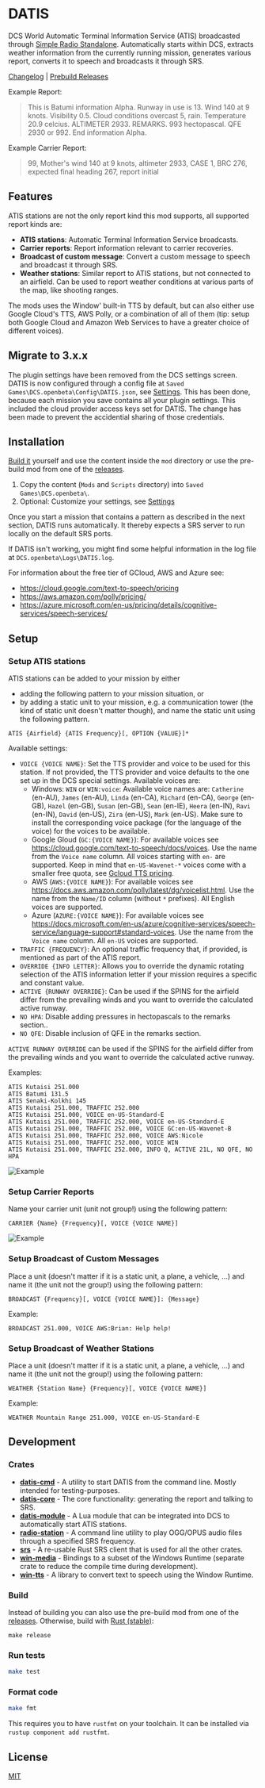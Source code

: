 # DATIS

DCS World Automatic Terminal Information Service (ATIS) broadcasted through [Simple Radio Standalone](https://github.com/ciribob/DCS-SimpleRadioStandalone). Automatically starts within DCS, extracts weather information from the currently running mission, generates various report, converts it to speech and broadcasts it through SRS.

[Changelog](./CHANGELOG.md) | [Prebuild Releases](https://github.com/rkusa/DATIS/releases)

Example Report:

> This is Batumi information Alpha. Runway in use is 13. Wind 140 at 9 knots. Visibility 0.5. Cloud conditions overcast 5, rain. Temperature 20.9 celcius. ALTIMETER 2933. REMARKS. 993 hectopascal. QFE 2930 or 992. End information Alpha.

Example Carrier Report:

> 99, Mother's wind 140 at 9 knots, altimeter 2933, CASE 1, BRC 276, expected final heading 267, report initial

## Features

ATIS stations are not the only report kind this mod supports, all supported report kinds are:

- **ATIS stations**: Automatic Terminal Information Service broadcasts.
- **Carrier reports**: Report information relevant to carrier recoveries.
- **Broadcast of custom message**: Convert a custom message to speech and broadcast it through SRS.
- **Weather stations**: Similar report to ATIS stations, but not connected to an airfield. Can be used to report weather conditions at various parts of the map, like shooting ranges.

The mods uses the Window' built-in TTS by default, but can also either use Google Cloud's TTS, AWS Polly, or a combination of all of them (tip: setup both Google Cloud and Amazon Web Services to have a greater choice of different voices).

## Migrate to 3.x.x

The plugin settings have been removed from the DCS settings screen. DATIS is now configured through a config file at `Saved Games\DCS.openbeta\Config\DATIS.json`, see [Settings](./docs/Settings.md).
This has been done, because each mission you save contains all your plugin settings. This included the cloud provider access keys set for DATIS. The change has been made to prevent the accidential sharing of those credentials.

## Installation

[Build it](#build) yourself and use the content inside the `mod` directory or use the pre-build mod from one of the [releases](https://github.com/rkusa/DATIS/releases).

1. Copy the content (`Mods` and `Scripts` directory) into `Saved Games\DCS.openbeta\`.
2. Optional: Customize your settings, see [Settings](./docs/Settings.md)

Once you start a mission that contains a pattern as described in the next section, DATIS runs automatically.
It thereby expects a SRS server to run locally on the default SRS ports.

If DATIS isn't working, you might find some helpful information in the log file at `DCS.openbeta\Logs\DATIS.log`.

For information about the free tier of GCloud, AWS and Azure see:
- https://cloud.google.com/text-to-speech/pricing
- https://aws.amazon.com/polly/pricing/
- https://azure.microsoft.com/en-us/pricing/details/cognitive-services/speech-services/

## Setup

### Setup ATIS stations

ATIS stations can be added to your mission by either
- adding the following pattern to your mission situation, or
- by adding a static unit to your mission, e.g. a communication tower (the kind of static unit doesn't matter though), and name the static unit using the following pattern.


```
ATIS {Airfield} {ATIS Frequency}[, OPTION {VALUE}]*
```

Available settings:

- `VOICE {VOICE NAME}`: Set the TTS provider and voice to be used for this station. If not provided, the TTS provider and voice defaults to the one set up in the DCS special settings. Available voices are:
  - Windows: `WIN` or `WIN:voice`: Available voice names are: `Catherine` (en-AU), `James` (en-AU), `Linda` (en-CA), `Richard` (en-CA), `George` (en-GB), `Hazel` (en-GB), `Susan` (en-GB), `Sean` (en-IE), `Heera` (en-IN), `Ravi` (en-IN), `David` (en-US), `Zira` (en-US), `Mark` (en-US). Make sure  to install the corresponding voice package (for the language of the voice) for the voices to be available.
  - Google Gloud (`GC:{VOICE NAME}`): For available voices see https://cloud.google.com/text-to-speech/docs/voices. Use the name from the `Voice name` column. All voices starting with `en-` are supported. Keep in mind that `en-US-Wavenet-*` voices come with a smaller free quota, see [Gcloud TTS pricing](https://cloud.google.com/text-to-speech/pricing).
  - AWS (`AWS:{VOICE NAME}`): For available voices see https://docs.aws.amazon.com/polly/latest/dg/voicelist.html. Use the name from the `Name/ID` column (without `*` prefixes). All English voices are supported.
  - Azure (`AZURE:{VOICE NAME}`): For available voices see https://docs.microsoft.com/en-us/azure/cognitive-services/speech-service/language-support#standard-voices. Use the name from the `Voice name` column. All `en-US` voices are supported.
- `TRAFFIC {FREQUENCY}`: An optional traffic frequency that, if provided, is mentioned as part of the ATIS report.
- `OVERRIDE {INFO LETTER}`: Allows you to override the dynamic rotating selection of the ATIS information letter if your mission requires a specific and constant value.
- `ACTIVE {RUNWAY OVERRIDE}`: Can be used if the SPINS for the airfield differ from the prevailing winds and you want to override the calculated active runway.
- `NO HPA`: Disable adding pressures in hectopascals to the remarks section..
- `NO QFE`: Disable inclusion of QFE in the remarks section.

`ACTIVE RUNWAY OVERRIDE` can be used if the SPINS for the airfield differ from the prevailing winds and you want to override the calculated active runway.

Examples:

```
ATIS Kutaisi 251.000
ATIS Batumi 131.5
ATIS Senaki-Kolkhi 145
ATIS Kutaisi 251.000, TRAFFIC 252.000
ATIS Kutaisi 251.000, VOICE en-US-Standard-E
ATIS Kutaisi 251.000, TRAFFIC 252.000, VOICE en-US-Standard-E
ATIS Kutaisi 251.000, TRAFFIC 252.000, VOICE GC:en-US-Wavenet-B
ATIS Kutaisi 251.000, TRAFFIC 252.000, VOICE AWS:Nicole
ATIS Kutaisi 251.000, TRAFFIC 252.000, VOICE WIN
ATIS Kutaisi 251.000, TRAFFIC 252.000, INFO Q, ACTIVE 21L, NO QFE, NO HPA
```

![Example](./docs/static.jpg)

### Setup Carrier Reports

Name your carrier unit (unit not group!) using the following pattern:

```
CARRIER {Name} {Frequency}[, VOICE {VOICE NAME}]
```

![Example](./docs/carrier.jpg)

### Setup Broadcast of Custom Messages

Place a unit (doesn't matter if it is a static unit, a plane, a vehicle, ...) and name it (the unit not the group!) using the following pattern:

```
BROADCAST {Frequency}[, VOICE {VOICE NAME}]: {Message}
```

Example:

```
BROADCAST 251.000, VOICE AWS:Brian: Help help!
```

### Setup Broadcast of Weather Stations

Place a unit (doesn't matter if it is a static unit, a plane, a vehicle, ...) and name it (the unit not the group!) using the following pattern:

```
WEATHER {Station Name} {Frequency}[, VOICE {VOICE NAME}]
```

Example:

```
WEATHER Mountain Range 251.000, VOICE en-US-Standard-E
```

## Development

### Crates

- [**datis-cmd**](./crates/datis-cmd) - A utility to start DATIS from the command line. Mostly intended for testing-purposes.
- [**datis-core**](./crates/datis-core) - The core functionality: generating the report and talking to SRS.
- [**datis-module**](./crates/datis-module) - A Lua module that can be integrated into DCS to automatically start ATIS stations.
- [**radio-station**](./crates/datis-station) - A command line utility to play OGG/OPUS audio files through a specified SRS frequency.
- [**srs**](./crates/srs) - A re-usable Rust SRS client that is used for all the other crates.
- [**win-media**](./crates/win-media) - Bindings to a subset of the Windows Runtime (separate crate to reduce the compile time during development).
- [**win-tts**](./crates/win-tts) - A library to convert text to speech using the Window Runtime.

### Build

Instead of building you can also use the pre-build mod from one of the [releases](https://github.com/rkusa/DATIS/releases).
Otherwise, build with [Rust (stable)](https://rustup.rs/):

```
make release
```

### Run tests

```bash
make test
```

### Format code

```bash
make fmt
```

This requires you to have `rustfmt` on your toolchain. It can be installed via `rustup component add rustfmt`.

## License

[MIT](./LICENSE.md)
